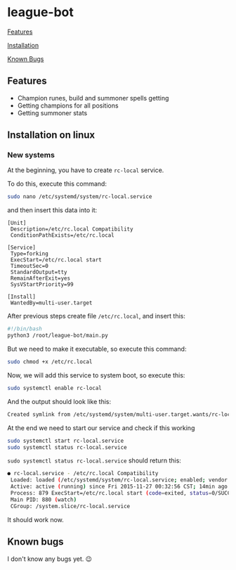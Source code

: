 # league-bot

[Features](#features)

[Installation](#installation-on-linux)

[Known Bugs](#known-bugs)

## Features
 - Champion runes, build and summoner spells getting
 - Getting champions for all positions
 - Getting summoner stats

## Installation on linux
### New systems
At the beginning, you have to create `rc-local` service. 

To do this, execute this command:
```sh
sudo nano /etc/systemd/system/rc-local.service
```
and then insert this data into it:
```
[Unit]
 Description=/etc/rc.local Compatibility
 ConditionPathExists=/etc/rc.local

[Service]
 Type=forking
 ExecStart=/etc/rc.local start
 TimeoutSec=0
 StandardOutput=tty
 RemainAfterExit=yes
 SysVStartPriority=99

[Install]
 WantedBy=multi-user.target
```
After previous steps create file `/etc/rc.local`, and insert this:
```sh
#!/bin/bash
python3 /root/league-bot/main.py
```
But we need to make it executable, so execute this command:
```sh
sudo chmod +x /etc/rc.local
```

Now, we will add this service to system boot, so execute this:
```sh
sudo systemctl enable rc-local
```

And the output should look like this:
```sh
Created symlink from /etc/systemd/system/multi-user.target.wants/rc-local.service to /etc/systemd/system/rc-local.service.
```

At the end we need to start our service and check if this working
```sh
sudo systemctl start rc-local.service
sudo systemctl status rc-local.service
```
`sudo systemctl status rc-local.service` should return this:
```sh
● rc-local.service - /etc/rc.local Compatibility
 Loaded: loaded (/etc/systemd/system/rc-local.service; enabled; vendor preset: enabled)
 Active: active (running) since Fri 2015-11-27 00:32:56 CST; 14min ago
 Process: 879 ExecStart=/etc/rc.local start (code=exited, status=0/SUCCESS)
 Main PID: 880 (watch)
 CGroup: /system.slice/rc-local.service
```

It should work now.

## Known bugs
I don't know any bugs yet. :wink:
